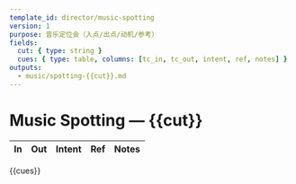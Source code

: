 ```yaml
---
template_id: director/music-spotting
version: 1
purpose: 音乐定位会（入点/出点/动机/参考）
fields:
  cut: { type: string }
  cues: { type: table, columns: [tc_in, tc_out, intent, ref, notes] }
outputs:
  - music/spotting-{{cut}}.md
---
```


# Music Spotting — {{cut}}

| In  | Out | Intent | Ref | Notes |
| --- | --- | ------ | --- | ----- |

{{cues}}
